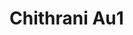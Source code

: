 <a name="material" />

# Chithrani Au1
<script type="application/ld+json">
  {
    "@context": "https://schema.org/",
    "@type": "ChemicalSubstance",
    "http://purl.org/dc/terms/conformsTo":
      {
        "@type": "CreativeWork",
        "@id": "https://bioschemas.org/profiles/ChemicalSubstance/0.4-RELEASE/"
      },
    "@id": "https://egonw.github.io/nanowiki/nanowiki416.html#material",
    "name": "Chithrani Au1",
    "sameAs: "http://127.0.0.1/mediawiki/index.php/Special:URIResolver/Chithrani_Au1"
  }
</script>

